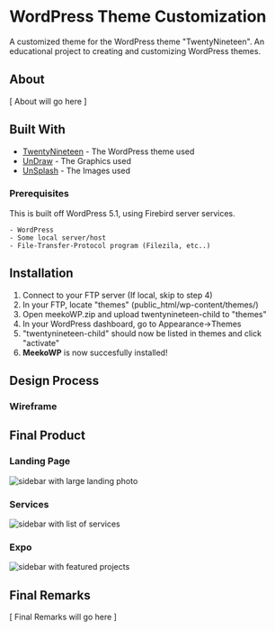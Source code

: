 # WordPress Theme Customization

A customized theme for the WordPress theme "TwentyNineteen". An educational project to creating and customizing WordPress themes.

## About

[ About will go here ]

## Built With

- [TwentyNineteen](https://wordpress.org/themes/twentynineteen/) - The WordPress theme used
- [UnDraw](https://undraw.co/illustrations) - The Graphics used
- [UnSplash](https://unsplash.com) - The Images used

### Prerequisites

This is built off WordPress 5.1, using Firebird server services.

```
- WordPress
- Some local server/host
- File-Transfer-Protocol program (Filezila, etc..)
```

## Installation

1. Connect to your FTP server (If local, skip to step 4)
2. In your FTP, locate "themes" (public_html/wp-content/themes/)
3. Open meekoWP.zip and upload twentynineteen-child to "themes"
4. In your WordPress dashboard, go to Appearance->Themes
5. "twentynineteen-child" should now be listed in themes and click "activate"
6. **MeekoWP** is now succesfully installed!

## Design Process

### Wireframe

## Final Product

### Landing Page

![sidebar with large landing photo](https://raw.githubusercontent.com/patrickm-tan/meekoWP/master/Resources/expo-optimized.gif "Landing Page")

### Services

![sidebar with list of services](https://raw.githubusercontent.com/patrickm-tan/meekoWP/master/Resources/service-optimized.gif "Services Page")

### Expo

![sidebar with featured projects](https://raw.githubusercontent.com/patrickm-tan/meekoWP/master/Resources/expo-optimized.gif "Expo Page")

## Final Remarks

[ Final Remarks will go here ]
